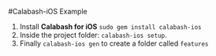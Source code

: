 #Calabash-iOS Example


1. Install **Calabash for iOS** `sudo gem install calabash-ios`
2. Inside the project folder: `calabash-ios setup`.
3. Finally `calabash-ios gen` to create a folder called `features`
